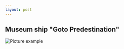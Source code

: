 ```yaml
---
layout: post
---
```


## Museum ship "Goto Predestination"

![Picture example](https://top10.travel/wp-content/uploads/2017/07/goto-predestinaciya.jpg)

